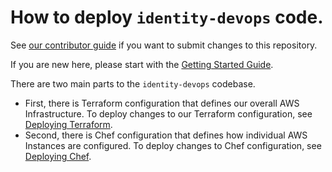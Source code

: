 # How to deploy `identity-devops` code.

See [our contributor guide](../contributing.md) if you want to submit changes to
this repository.

If you are new here, please start with the [Getting Started
Guide](../getting-started.md).

There are two main parts to the `identity-devops` codebase.

- First, there is Terraform configuration that defines our overall AWS
  Infrastructure.  To deploy changes to our Terraform configuration, see
  [Deploying Terraform](deployment/terraform.md).
- Second, there is Chef configuration that defines how individual AWS Instances
  are configured.  To deploy changes to Chef configuration, see [Deploying
  Chef](deployment/chef.md).
